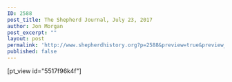 ```yaml
---
ID: 2588
post_title: The Shepherd Journal, July 23, 2017
author: Jon Morgan
post_excerpt: ""
layout: post
permalink: 'http://www.shepherdhistory.org?p=2588&preview=true&preview_id=2588'
published: false
---
```

[pt_view id="5517f96k4f"]